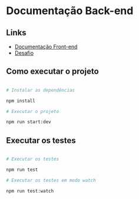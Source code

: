 # Documentação Back-end

## Links

- [Documentação Front-end](../frontend/README.md)
- [Desafio](../README.md)

## Como executar o projeto

```bash

# Instalar as dependências

npm install

# Executar o projeto

npm run start:dev

```

## Executar os testes

```bash

# Executar os testes

npm run test

# Executar os testes em modo watch

npm run test:watch

```
